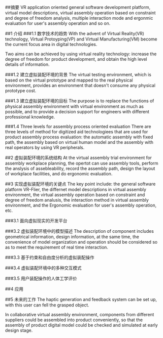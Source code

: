 ##摘要
VR application oriented general software development platform, virtual model descriptions, virtual assembly operation based on constraint and degree of freedom analysis, multiple interaction mode and ergonmic evaluation for user's assembly operation and so on.

##1 介绍
###1.1 数字技术的趋势
With the advent of Virtual Reality(VR) technology, Virtual Protoyping(VP) and Virtual Manufacturing(VM) become the current focus area in digital technologies.

Two aims can be achieved by using virtual reality technology: increase the degree of freedom for product development, and obtain the high level details of information.

###1.2 建立虚拟装配环境的背景
The virtual testing environment, which is based on the virtual prototype and mapped to the real physical environment, provides an environment that doesn't consume any physical prototype cost.

###1.3 建立虚拟装配环境的目标
The purpose is to replace the functions of physical assembly environment with virtual environment as much as possible, and to provide a decision support for engineers with different professional knowledge.

###1.4 Three levels for assembly process oriented evaluation
There are three levels of method for digitized aid technologiees that are used for product assembly process evaluation: the automatic assembly with fixed path, the assembly based on virtual human model and the assembly with real operators by using VR peripherals.

##2 虚拟装配环境的系统结构
At the virtual assembly trial environment for assembly workplace planning, the opertot can use assembly tools, perform the anslysis of assebleability, record the assembly path, design the layout of workplace facilities, and do ergonomic evaluation.

##3 实现虚拟装配环境的关键点
The key point include: the general software platform VR-Flier, the differnet model descriptions in virtual assembly environment, the virtual assembly operation based on constraint and degree of freedom analusis, the interaction method in virtual assembly environment, and the Ergonomic evaluation for user's assembly operation, etc.

###3.1 面向虚拟现实的开发平台

###3.2 虚拟装配环境中的模型描述
The description of component includes geometrical information, design information, at the same time, the convenience of model organization and operation should be considered so as to meet the requirement of real time interaction.

###3.3 基于约束和自由度分析的虚拟装配操作

###3.4 虚拟装配环境中的多种交互模式

###3.5 用户装配操作的人体工学评价

##4 应用

##5 未来的工作
The haptic generation and feedback system can be set up, with this user can fell the grasped object.

In collaborative virtual assembly environment, components from different suppliers could be assembled into product conveniently, so that the assembly of product digital model could be checked and simulated at early design stage.

